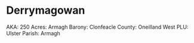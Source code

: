 # Derrymagowan

AKA: 250
Acres: Armagh
Barony: Clonfeacle
County: Oneilland West
PLU: Ulster
Parish: Armagh